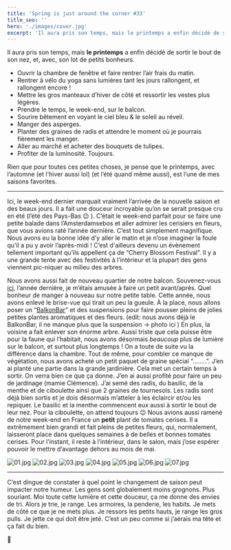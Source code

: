```yaml
---
title: 'Spring is just around the corner #33'
title_seo: ''
hero: './images/cover.jpg'
excerpt: 'Il aura pris son temps, mais le printemps a enfin décidé de sortir le bout de son nez, et, avec, son lot de petits bonheurs. • Ouvrir la chambre de fenêtre et faire rentrer l’air frais du matin. • Rentrer à vélo du yoga sans lumières tant les jours rallongent, et rallongent encore ! •'
---
```


Il aura pris son temps, mais **le printemps** a enfin décidé de sortir le bout de son nez, et, avec, son lot de petits bonheurs.

- Ouvrir la chambre de fenêtre et faire rentrer l’air frais du matin.
- Rentrer à vélo du yoga sans lumières tant les jours rallongent, et rallongent encore !
- Mettre les gros manteaux d’hiver de côté et ressortir les vestes plus légères.
- Prendre le temps, le week-end, sur le balcon.
- Sourire bêtement en voyant le ciel bleu & le soleil au réveil.
- Manger des asperges.
- Planter des graines de radis et attendre le moment où je pourrais fièrement les manger.
- Aller au marché et acheter des bouquets de tulipes.
- Profiter de la luminosité. Toujours.

Rien que pour toutes ces petites choses, je pense que le printemps, avec l’automne (et l'hiver aussi lol) (et l’été quand même aussi), est l’une de mes saisons favorites.

---

Ici, le week-end dernier marquait vraiment l’arrivée de la nouvelle saison et des beaux jours. Il a fait une douceur incroyable qu’on se serait presque cru en été (l’été des Pays-Bas 😉 ). C’était le week-end parfait pour se faire une petite balade dans l’Amsterdamsebos et aller admirer les cerisiers en fleurs, que vous avions raté l’année dernière. C’est tout simplement magnifique. Nous avons eu la bonne idée d’y aller le matin et je n’ose imaginer la foule qu’il a pu y avoir l’après-midi ! C’est d'ailleurs devenu un évènement tellement important qu’ils appellent ça de “Cherry Blossom Festival”. Il y a une grande tente avec des festivités à l’intérieur et la plupart des gens viennent pic-niquer au milieu des arbres.

Nous avons aussi fait de nouveau quartier de notre balcon. Souvenez-vous [ici](balcon/), l’année dernière, je m’étais amusée à faire un petit avant/après. Quel bonheur de manger à nouveau sur notre petite table. Cette année, nous avons enlevé le brise-vue qui tirait un peu la gueule. À la place, nous allons poser un “[BalkonBar](https://balkonbar.com/)” et des suspensions pour faire pousser pleins de jolies petites plantes aromatiques et des fleurs. (edit: nous avons déjà le BalkonBar, il ne manque plus que la suspension -> photo ici ) En plus, la voisine a fait enlever son énorme arbre. Aussi triste que cela puisse être pour la faune qui l’habitait, nous avons désormais _beaucoup_ plus de lumière sur le balcon, et surtout plus longtemps ! On a toute de suite vu la différence dans la chambre. Tout de même, pour combler ce manque de végétation, nous avons acheté un petit paquet de graine spécial “........”. J’en ai planté une partie dans la grande jardinière. Cela met un certain temps à sortir. On verra bien ce que ça donne. J’en ai aussi profité pour faire un peu de jardinage (mamie Clémence). J’ai semé des radis, du basilic, de la menthe et de ciboulette ainsi que 2 graines de tournesols. Les radis sont déjà bien sortis et je dois désormais m’atteler à les éclaircir et/ou les repiquer. Le basilic et la menthe commencent eux aussi à sortir le bout de leur nez. Pour la ciboulette, on attend toujours 😉 Nous avions aussi ramené de notre week-end en France un **petit** plant de tomates cerises. Il a extrêmement bien grandi et fait pleins de petites fleurs, qui, normalement, laisseront place dans quelques semaines à de belles et bonnes tomates cerises. Pour l’instant, il reste à l’intérieur, dans le salon, mais j’ose espérer pouvoir le mettre d’avantage dehors au mois de mai.

<gallery>
<img alt="01.jpg" src="./images/01.jpg">
<img alt="02.jpg" src="./images/02.jpg">
<img alt="03.jpg" src="./images/03.jpg">
<img alt="04.jpg" src="./images/04.jpg" title="Haut: Sézane - Lunettes: Tens - Montre: Activité Pop de Nokia Health - Sac à main: Galeries La Fayette" />
<img alt="05.jpg" src="./images/05.jpg" title="Lunettes: Rayban - Écharpe: Monsieurs Studio by Comme un Camion - Manteau: Massimo Dutti" />
<img alt="06.jpg" src="./images/06.jpg">
<img alt="07.jpg" src="./images/07.jpg">
</gallery>

---

C’est dingue de constater à quel point le changement de saison peut impacter notre humeur. Les gens sont globalement moins grognons. Plus souriant. Moi toute cette lumière et cette douceur, ça me donne des envies de tri. Alors je trie, je range. Les armoires, la penderie, les habits. Je mets de côté ce que je ne mets plus. Je ressors les petits hauts, je range les gros pulls. Je jette ce qui doit être jeté. C’est un peu comme si j’aérais ma tête et ça fait du bien.

💛
